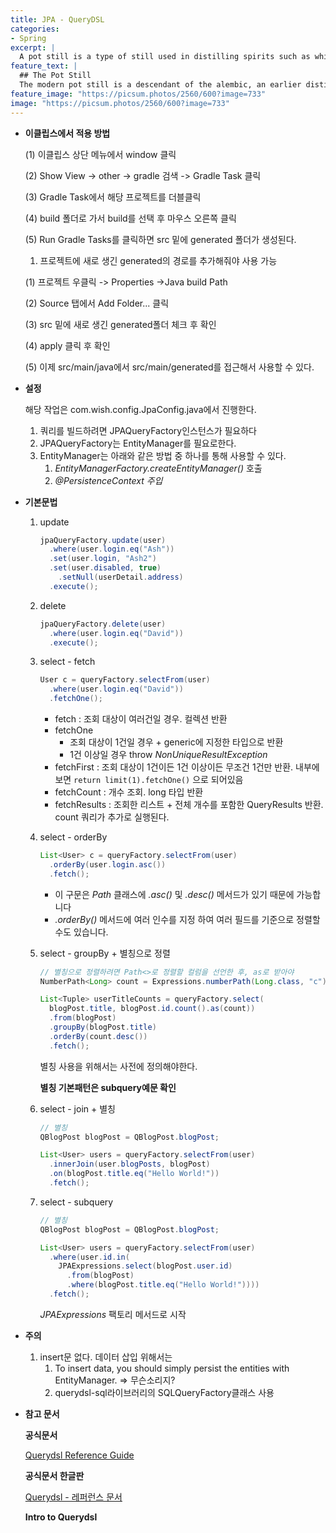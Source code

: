 ```yaml
---
title: JPA - QueryDSL
categories:
- Spring
excerpt: |
  A pot still is a type of still used in distilling spirits such as whisky or brandy. Heat is applied directly to the pot containing the wash (for whisky) or wine (for brandy).
feature_text: |
  ## The Pot Still
  The modern pot still is a descendant of the alembic, an earlier distillation device
feature_image: "https://picsum.photos/2560/600?image=733"
image: "https://picsum.photos/2560/600?image=733"
---
```


- **이클립스에서 적용 방법**
    
    (1) 이클립스 상단 메뉴에서 window 클릭
    
    (2) Show View -> other -> gradle 검색 -> Gradle Task 클릭
    
    (3) Gradle Task에서 해당 프로젝트를 더블클릭
    
    (4) build 폴더로 가서 build를 선택 후 마우스 오른쪽 클릭
    
    (5) Run Gradle Tasks를 클릭하면 src 밑에 generated 폴더가 생성된다.
    
    1. 프로젝트에 새로 생긴 generated의 경로를 추가해줘야 사용 가능
    
    (1) 프로젝트 우클릭 -> Properties ->Java build Path
    
    (2) Source 탭에서 Add Folder... 클릭
    
    (3) src 밑에 새로 생긴 generated폴더 체크 후 확인
    
    (4) apply 클릭 후 확인
    
    (5) 이제 src/main/java에서 src/main/generated를 접근해서 사용할 수 있다.
    
- **설정**
    
    해당 작업은 com.wish.config.JpaConfig.java에서 진행한다.
    
    1. 쿼리를 빌드하려면 JPAQueryFactory인스턴스가 필요하다
    2. JPAQueryFactory는 EntityManager를 필요로한다.
    3. EntityManager는 아래와 같은 방법 중 하나를 통해 사용할 수 있다.
        1. *EntityManagerFactory.createEntityManager()* 호출
        2. *@PersistenceContext 주입*
- **기본문법**
    1. update
        
        ```java
        jpaQueryFactory.update(user)
          .where(user.login.eq("Ash"))
          .set(user.login, "Ash2")
          .set(user.disabled, true)
        	.setNull(userDetail.address)
          .execute();
        ```
        
    2. delete
        
        ```java
        jpaQueryFactory.delete(user)
          .where(user.login.eq("David"))
          .execute();
        ```
        
    3. select - fetch
        
        ```java
        User c = queryFactory.selectFrom(user)
          .where(user.login.eq("David"))
          .fetchOne();
        ```
        
        - fetch : 조회 대상이 여러건일 경우. 컬렉션 반환
        - fetchOne
            - 조회 대상이 1건일 경우 + generic에 지정한 타입으로 반환
            - 1건 이상일 경우 throw *NonUniqueResultException*
        - fetchFirst : 조회 대상이 1건이든 1건 이상이든 무조건 1건만 반환. 내부에 보면 `return limit(1).fetchOne()` 으로 되어있음
        - fetchCount : 개수 조회. long 타입 반환
        - fetchResults : 조회한 리스트 + 전체 개수를 포함한 QueryResults 반환. count 쿼리가 추가로 실행된다.
        
    4. select - orderBy
        
        ```java
        List<User> c = queryFactory.selectFrom(user)
          .orderBy(user.login.asc())
          .fetch();
        ```
        
        - 이 구문은 *Path* 클래스에 *.asc()* 및 *.desc()* 메서드가 있기 때문에 가능합니다
        - *.orderBy()* 메서드에 여러 인수를 지정 하여 여러 필드를 기준으로 정렬할 수도 있습니다.
        
    5. select - groupBy + 별칭으로 정렬
        
        ```java
        // 별칭으로 정렬하려면 Path<>로 정렬할 컬럼을 선언한 후, as로 받아야
        NumberPath<Long> count = Expressions.numberPath(Long.class, "c");
        
        List<Tuple> userTitleCounts = queryFactory.select(
          blogPost.title, blogPost.id.count().as(count))
          .from(blogPost)
          .groupBy(blogPost.title)
          .orderBy(count.desc())
          .fetch();
        ```
        
        별칭 사용을 위해서는 사전에 정의해야한다.
        
        **별칭 기본패턴은 subquery예문 확인**
        
    6. select - join + 별칭
        
        ```java
        // 별칭
        QBlogPost blogPost = QBlogPost.blogPost;
        
        List<User> users = queryFactory.selectFrom(user)
          .innerJoin(user.blogPosts, blogPost)
          .on(blogPost.title.eq("Hello World!"))
          .fetch();
        ```
        
    7. select - subquery
        
        ```java
        // 별칭
        QBlogPost blogPost = QBlogPost.blogPost;
        
        List<User> users = queryFactory.selectFrom(user)
          .where(user.id.in(
            JPAExpressions.select(blogPost.user.id)
              .from(blogPost)
              .where(blogPost.title.eq("Hello World!"))))
          .fetch();
        ```
        
        *JPAExpressions* 팩토리 메서드로 시작
        
- **주의**
    1. insert문 없다. 데이터 삽입 위해서는
        1. To insert data, you should simply persist the entities with EntityManager. ⇒ 무슨소리지?
        2. querydsl-sql라이브러리의 SQLQueryFactory클래스 사용

- **참고 문서**
    
    **공식문서**
    
    [Querydsl Reference Guide](http://querydsl.com/static/querydsl/4.4.0/reference/html_single/)
    
    **공식문서 한글판**
    
    [Querydsl - 레퍼런스 문서](http://querydsl.com/static/querydsl/4.0.1/reference/ko-KR/html_single/)
    
    **Intro to Querydsl**
    
    [](https://www.baeldung.com/intro-to-querydsl)
